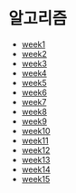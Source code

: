 # 알고리즘
* [week1](https://github.com/qlkdkd/univ-3-1/tree/main/algorithm/week1)
* [week2](https://github.com/qlkdkd/univ-3-1/tree/main/algorithm/week2)
* [week3]()
* [week4]()
* [week5]()
* [week6]()
* [week7]()
* [week8]()
* [week9]()
* [week10]()
* [week11]()
* [week12]()
* [week13]()
* [week14]()
* [week15]()
